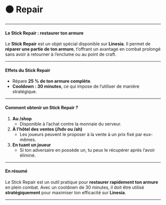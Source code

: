 # ⚫ Repair

***

#### Le Stick Repair : restaurer ton armure

Le **Stick Repair** est un objet spécial disponible sur **Linesia**. Il permet de **réparer une partie de ton armure**, t’offrant un avantage en combat prolongé sans avoir à retourner à l’enclume ou au point de craft.

***

#### Effets du Stick Repair

* Répare **25 % de ton armure complète**.
* **Cooldown : 30 minutes**, ce qui impose de l’utiliser de manière stratégique.

***

#### Comment obtenir un Stick Repair ?

1. **Au /shop**
   * Disponible à l’achat contre la monnaie du serveur.
2. **À l’hôtel des ventes (/hdv ou /ah)**
   * Les joueurs peuvent le proposer à la vente à un prix fixé par eux-mêmes.
3. **En tuant un joueur**
   * Si ton adversaire en possède un, tu peux le récupérer après l’avoir éliminé.

***

#### En résumé

Le Stick Repair est un outil pratique pour **restaurer rapidement ton armure** en plein combat. Avec un cooldown de 30 minutes, il doit être utilisé **stratégiquement** pour maximiser ton efficacité sur **Linesia**.

***
